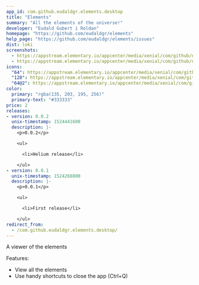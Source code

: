 ```yaml
---
app_id: com.github.eudaldgr.elements.desktop
title: "Elements"
summary: "All the elements of the universe!"
developer: "Eudald Gubert i Roldan"
homepage: "https://github.com/eudaldgr/elements"
help_page: "https://github.com/eudaldgr/elements/issues"
dist: loki
screenshots:
  - https://appstream.elementary.io/appcenter/media/xenial/com/github/eudaldgr.elements.desktop/0B87EFD55AA02E9321514763D338AB04/screenshots/image-1_orig.png
  - https://appstream.elementary.io/appcenter/media/xenial/com/github/eudaldgr.elements.desktop/0B87EFD55AA02E9321514763D338AB04/screenshots/image-2_orig.png
icons:
  "64": https://appstream.elementary.io/appcenter/media/xenial/com/github/eudaldgr.elements.desktop/0B87EFD55AA02E9321514763D338AB04/icons/64x64/com.github.eudaldgr.elements_com.github.eudaldgr.elements.png
  "128": https://appstream.elementary.io/appcenter/media/xenial/com/github/eudaldgr.elements.desktop/0B87EFD55AA02E9321514763D338AB04/icons/128x128/com.github.eudaldgr.elements_com.github.eudaldgr.elements.png
  "64@2": https://appstream.elementary.io/appcenter/media/xenial/com/github/eudaldgr.elements.desktop/0B87EFD55AA02E9321514763D338AB04/icons/64x64@2/com.github.eudaldgr.elements_com.github.eudaldgr.elements.png
color:
  primary: "rgba(135, 203, 195, 256)"
  primary-text: "#333333"
price: 2
releases:
- version: 0.0.2
  unix-timestamp: 1524441600
  description: |-
    <p>0.0.2</p>

    <ul>

      <li>Helium release</li>

    </ul>
- version: 0.0.1
  unix-timestamp: 1524268800
  description: |-
    <p>0.0.1</p>

    <ul>

      <li>First release</li>

    </ul>
redirect_from:
  - /com.github.eudaldgr.elements.desktop/
---
```


<p>A viewer of the elements</p>
<p>Features:</p>
<ul>
  <li>View all the elements</li>
  <li>Use handy shortcuts to close the app (Ctrl+Q)</li>
</ul>